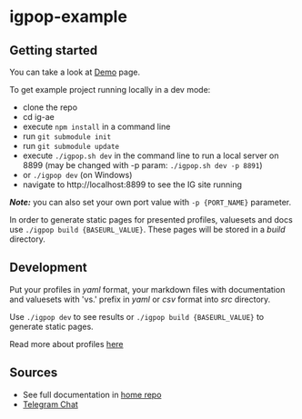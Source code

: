 # igpop-example

## Getting started

You can take a look at [Demo](https://healthsamurai.github.io/igpop-example/profiles/Patient/basic.html) page.

To get example project running locally in a dev mode:

* clone the repo
* cd ig-ae
* execute `npm install` in a command line
* run `git submodule init`
* run `git submodule update`
* execute `./igpop.sh dev` in the command line to run a local server on 8899 (may be changed with -p param: `./igpop.sh dev -p 8891`)
* or `./igpop dev` (on Windows)
* navigate to http://localhost:8899 to see the IG site running

_**Note:**_ you can also set your own port value with `-p {PORT_NAME}` parameter.

In order to generate static pages for presented profiles, valuesets and docs use `./igpop build {BASEURL_VALUE}`. These pages will be stored in a *build* directory.

## Development

Put your profiles in *yaml* format, your markdown files with documentation and valuesets with 'vs.' prefix in *yaml* or *csv* format into *src* directory.

Use `./igpop dev` to see results or `./igpop build {BASEURL_VALUE}` to generate static pages.

Read more about profiles [here](https://github.com/HealthSamurai/igpop#profiles)

## Sources

* See full documentation in [home repo](https://github.com/HealthSamurai/igpop.git)
* [Telegram Chat](https://t.me/igpop)
